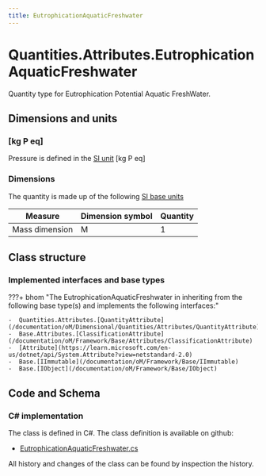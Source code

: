 ```yaml
---
title: EutrophicationAquaticFreshwater
---
```


# Quantities.Attributes.EutrophicationAquaticFreshwater

Quantity type for Eutrophication Potential Aquatic FreshWater.

## Dimensions and units

### [kg P eq]

Pressure is defined in the [SI unit](https://bhom.xyz/documentation/BHoM_oM/BHoM-Units-conventions/) [kg P eq]

### Dimensions

The quantity is made up of the following [SI base units](https://en.wikipedia.org/wiki/SI_base_unit)

| Measure        | Dimension symbol | Quantity |
|------------------|--------|----------|
| Mass dimension |  M  |1  |


## Class structure

### Implemented interfaces and base types

???+ bhom "The EutrophicationAquaticFreshwater in inheriting from the following base type(s) and implements the following interfaces:"

    -  Quantities.Attributes.[QuantityAttribute](/documentation/oM/Dimensional/Quantities/Attributes/QuantityAttribute)
    -  Base.Attributes.[ClassificationAttribute](/documentation/oM/Framework/Base/Attributes/ClassificationAttribute)
    -  [Attribute](https://learn.microsoft.com/en-us/dotnet/api/System.Attribute?view=netstandard-2.0)
    -  Base.[IImmutable](/documentation/oM/Framework/Base/IImmutable)
    -  Base.[IObject](/documentation/oM/Framework/Base/IObject)




## Code and Schema

### C# implementation

The class is defined in C#. The class definition is available on github:

- [EutrophicationAquaticFreshwater.cs](https://github.com/BHoM/BHoM/blob/develop/Quantities_oM/Attributes\EutrophicationAquaticFreshwater.cs)

All history and changes of the class can be found by inspection the history.
